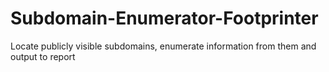 # Subdomain-Enumerator-Footprinter
Locate publicly visible subdomains, enumerate information from them and output to report
